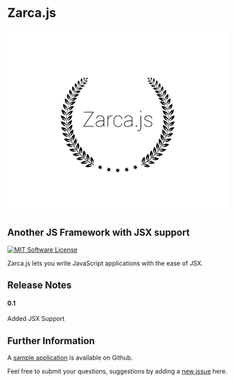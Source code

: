 # Zarca.js

![Zarca.js logo](https://github.com/jzarca01/Zarca.js/blob/master/imgs/logo.png)

## Another JS Framework with JSX support

[![MIT Software License](https://img.shields.io/badge/license-MIT-blue.svg?style=flat-square)](LICENSE.md)

Zarca.js lets you write JavaScript applications with the ease of JSX.

## Release Notes

#### 0.1

Added JSX Support

## Further Information

A [sample application](https://github.com/jzarca01/Zarcajs-sample) is available on
Github.

Feel free to submit your questions, suggestions by adding a
[new issue](https://github.com/jzarca01/Zarca.js/issues/new) here.
